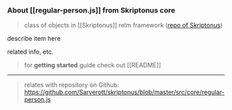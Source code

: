 
### About [[regular-person.js]] from Skriptonus core
> class of objects in [[Skriptonus]] relm framework ([repo of Skriptonus][skriptonus-repo])

describe item here

related info, etc.


> for **getting started** guide check out [[README]]

---

> relates with repository on Github: https://github.com/Sarverott/skriptonus/blob/master/src/core/regular-person.js

[skriptonus-repo]: https://github.com/Sarverott/skriptonus#readme
